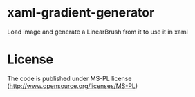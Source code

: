 xaml-gradient-generator
=======================

Load image and generate a LinearBrush from it to use it in xaml

License
=======================
The code is published under MS-PL license (http://www.opensource.org/licenses/MS-PL)